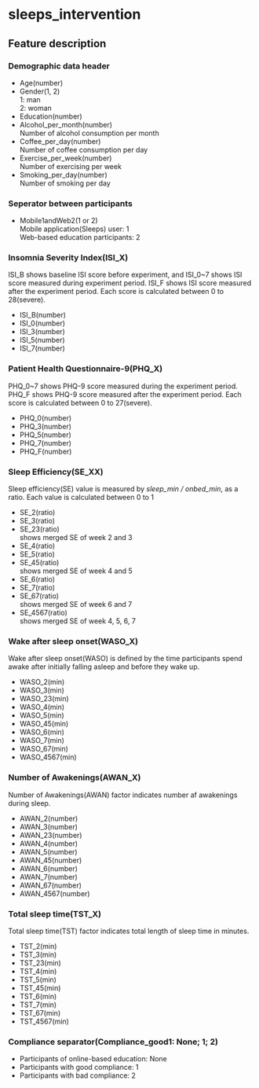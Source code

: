 # sleeps_intervention

## Feature description
### Demographic data header
* Age(number)
* Gender(1, 2)  
1: man  
2: woman  
* Education(number)
* Alcohol_per_month(number)  
Number of alcohol consumption per month
* Coffee_per_day(number)  
Number of coffee consumption per day
* Exercise_per_week(number)  
Number of exercising per week
* Smoking_per_day(number)  
Number of smoking per day

### Seperator between participants
* Mobile1andWeb2(1 or 2)  
Mobile application(Sleeps) user: 1  
Web-based education participants: 2

### Insomnia Severity Index(ISI_X)
ISI_B shows baseline ISI score before experiment, and ISI_0~7 shows ISI score measured during experiment period.
ISI_F shows ISI score measured after the experiment period. 
Each score is calculated between 0 to 28(severe).
* ISI_B(number)  
* ISI_0(number)
* ISI_3(number)
* ISI_5(number)
* ISI_7(number)

### Patient Health Questionnaire-9(PHQ_X)
PHQ_0~7 shows PHQ-9 score measured during the experiment period. 
PHQ_F shows PHQ-9 score measured after the experiment period.
Each score is calculated between 0 to 27(severe).
* PHQ_0(number)
* PHQ_3(number)
* PHQ_5(number)
* PHQ_7(number)
* PHQ_F(number)

### Sleep Efficiency(SE_XX)
Sleep efficiency(SE) value is measured by _sleep_min / onbed_min_, as a ratio.
Each value is calculated between 0 to 1
* SE_2(ratio)
* SE_3(ratio)
* SE_23(ratio)  
shows merged SE of week 2 and 3
* SE_4(ratio)
* SE_5(ratio)
* SE_45(ratio)  
shows merged SE of week 4 and 5
* SE_6(ratio)
* SE_7(ratio)
* SE_67(ratio)  
shows merged SE of week 6 and 7
* SE_4567(ratio)  
shows merged SE of week 4, 5, 6, 7

### Wake after sleep onset(WASO_X)
Wake after sleep onset(WASO) is defined by the time participants spend awake after initially falling asleep and before they wake up.
* WASO_2(min)
* WASO_3(min)
* WASO_23(min)
* WASO_4(min)
* WASO_5(min)
* WASO_45(min)
* WASO_6(min)
* WASO_7(min)
* WASO_67(min)
* WASO_4567(min)

### Number of Awakenings(AWAN_X)
Number of Awakenings(AWAN) factor indicates number af awakenings during sleep.
* AWAN_2(number)
* AWAN_3(number)
* AWAN_23(number)
* AWAN_4(number)
* AWAN_5(number)
* AWAN_45(number)
* AWAN_6(number)
* AWAN_7(number)
* AWAN_67(number)
* AWAN_4567(number)

### Total sleep time(TST_X)
Total sleep time(TST) factor indicates total length of sleep time in minutes. 
* TST_2(min)
* TST_3(min)
* TST_23(min)
* TST_4(min)
* TST_5(min)
* TST_45(min)
* TST_6(min)
* TST_7(min)
* TST_67(min)
* TST_4567(min)

### Compliance separator(Compliance_good1: None; 1; 2)
* Participants of online-based education: None
* Participants with good compliance: 1
* Participants with bad compliance: 2  
